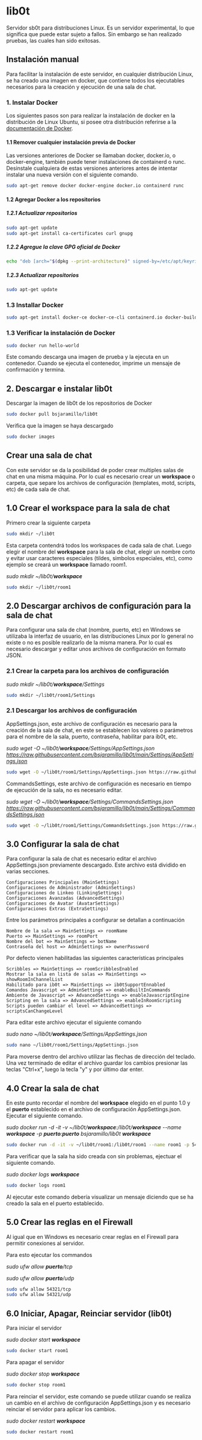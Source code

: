 
# lib0t

Servidor sb0t para distribuciones Linux. Es un servidor experimental, lo que significa que puede estar sujeto a fallos. Sin embargo se han realizado pruebas, las cuales han sido exitosas.




## Instalación manual
Para facilitar la instalación de este servidor, en cualquier distribución Linux, se ha creado una imagen en docker, que contiene todos los ejecutables necesarios para la creación y ejecución de una sala de chat.

### 1. Instalar Docker
Los siguientes pasos son para realizar la instalación de docker en la distribución de Linux Ubuntu, si posee otra distribución referirse a la [documentación de Docker](https://docs.docker.com/engine/install/#server).

#### 1.1 Remover cualquier instalación previa de Docker
Las versiones anteriores de Docker se llamaban docker, docker.io, o docker-engine, también puede tener instalaciones de containerd o runc. Desinstale cualquiera de estas versiones anteriores antes de intentar instalar una nueva versión con el siguiente comando.
```bash
sudo apt-get remove docker docker-engine docker.io containerd runc
```

#### 1.2 Agregar Docker a los repositorios
##### 1.2.1 Actualizar repositorios

```bash
sudo apt-get update
sudo apt-get install ca-certificates curl gnupg
```
##### 1.2.2 Agregue la clave GPG oficial de Docker
```bash
echo "deb [arch="$(dpkg --print-architecture)" signed-by=/etc/apt/keyrings/docker.gpg] https://download.docker.com/linux/ubuntu "$(. /etc/os-release && echo "$VERSION_CODENAME")" stable" | sudo tee /etc/apt/sources.list.d/docker.list > /dev/null
```
##### 1.2.3 Actualizar repositorios

```bash
sudo apt-get update
```
### 1.3 Installar Docker
```bash
sudo apt-get install docker-ce docker-ce-cli containerd.io docker-buildx-plugin docker-compose-plugin
```
### 1.3 Verificar la instalación de Docker
```bash
sudo docker run hello-world
```
Este comando descarga una imagen de prueba y la ejecuta en un contenedor. Cuando se ejecuta el contenedor, imprime un mensaje de confirmación y termina.

## 2. Descargar e instalar lib0t
Descargar la imagen de lib0t de los repositorios de Docker
```bash
sudo docker pull bsjaramillo/lib0t
```
Verifica que la imagen se haya descargado
```bash
sudo docker images
```
## Crear una sala de chat
Con este servidor se da la posibilidad de poder crear multiples salas de chat en una misma máquina. Por lo cual es necesario crear un **workspace** o carpeta, que separe los archivos de configuración (templates, motd, scripts, etc) de cada sala de chat.
## 1.0 Crear el workspace para la sala de chat
Primero crear la siguiente carpeta
```bash
sudo mkdir ~/lib0t
```
Esta carpeta contendrá todos los workspaces de cada sala de chat.
Luego elegir el nombre del **workspace** para la sala de chat, elegir un nombre corto y evitar usar caracteres especiales (tildes, simbolos especiales, etc), como ejemplo se creará un **workspace** llamado room1.

*sudo mkdir ~/lib0t/**workspace***
```bash
sudo mkdir ~/lib0t/room1
```
## 2.0 Descargar archivos de configuración para la sala de chat
Para configurar una sala de chat (nombre, puerto, etc) en Windows se utilizaba la interfaz de usuario, en las distribuciones Linux por lo general no existe o no es posible realizarlo de la misma manera. Por lo cual es necesario descargar y editar unos archivos de configuración en formato JSON.
### 2.1 Crear la carpeta para los archivos de configuración

*sudo mkdir ~/lib0t/**workspace**/Settings*
```bash
sudo mkdir ~/lib0t/room1/Settings
```
### 2.1 Descargar los archivos de configuración
AppSettings.json, este archivo de configuración es necesario para la creación de la sala de chat, en este se establecen los valores o parámetros para el nombre de la sala, puerto, contraseña, habilitar para ib0t, etc.

*sudo wget -O ~/lib0t/**workspace**/Settings/AppSettings.json https://raw.githubusercontent.com/bsjaramillo/lib0t/main/Settings/AppSettings.json*
```bash
sudo wget -O ~/lib0t/room1/Settings/AppSettings.json https://raw.githubusercontent.com/bsjaramillo/lib0t/main/Settings/AppSettings.json
```
CommandsSettings, este archivo de configuración es necesario en tiempo de ejecución de la sala, no es necesario editar.

*sudo wget -O ~/lib0t/**workspace**/Settings/CommandsSettings.json https://raw.githubusercontent.com/bsjaramillo/lib0t/main/Settings/CommandsSettings.json*
```bash
sudo wget -O ~/lib0t/room1/Settings/CommandsSettings.json https://raw.githubusercontent.com/bsjaramillo/lib0t/main/Settings/CommandsSettings.json

```
## 3.0 Configurar la sala de chat
Para configurar la sala de chat es necesario editar el archivo AppSettings.json previamente descargado. Este archivo está dividido en varias secciones.
```
Configuraciones Principales (MainSettings)
Configuraciones de Administrador (AdminSettings)
Configuraciones de Linkeo (LinkingSettings)
Configuraciones Avanzadas (AdvancedSettings)
Configuraciones de Avatar (AvatarSettings)
Configuraciones Extras (ExtraSettings)
```
Entre los parámetros principales a configurar se detallan a continuación
```
Nombre de la sala => MainSettings => roomName
Puerto => MainSettings => roomPort
Nombre del bot => MainSettings => botName
Contraseña del host => AdminSettings => ownerPassword
```
Por defecto vienen habilitadas las siguientes características principales
```
Scribbles => MainSettings => roomScribblesEnabled
Mostrar la sala en lista de salas => MainSettings => showRoomInChannelList
Habilitado para ib0t => MainSettings => ib0tSupportEnnabled
Comandos Javascript => AdminSettings => enableBuiltInCommands
Ambiente de Javascript => AdvancedSettings => enableJavascriptEngine
Scripting en la sala => AdvancedSettings => enableInRoomScripting 
Scripts pueden cambiar el level => AdvancedSettings => scriptsCanChangeLevel
```
Para editar este archivo ejecutar el siguiente comando

*sudo nano ~/lib0t/**workspace**/Settings/AppSettings.json*
```bash
sudo nano ~/lib0t/room1/Settings/AppSettings.json
```

Para moverse dentro del archivo utilizar las flechas de dirección del teclado. Una vez terminado de editar el archivo guardar los cambios presionar las teclas "Ctrl+x", luego la tecla "y" y por último dar enter.
## 4.0 Crear la sala de chat
En este punto recordar el nombre del **workspace** elegido en el punto 1.0 y el **puerto** establecido en el archivo de configuración AppSettings.json. Ejecutar el siguiente comando.

*sudo docker run -d -it -v ~/lib0t/**workspace**:/lib0t/**workspace** --name **workspace** -p **puerto**:**puerto** bsjaramillo/lib0t **workspace***
```bash
sudo docker run -d -it -v ~/lib0t/room1:/lib0t/room1 --name room1 -p 54321:54321 bsjaramillo/lib0t room1
```
Para verificar que la sala ha sido creada con sin problemas, ejectuar el siguiente comando.

*sudo docker logs **workspace***
```bash
sudo docker logs room1
```
Al ejecutar este comando debería visualizar un mensaje diciendo que se ha creado la sala en el puerto establecido.

## 5.0 Crear las reglas en el Firewall
Al igual que en Windows es necesario crear reglas en el Firewall para permitir conexiones al servidor.

Para esto ejecutar los commandos

*sudo ufw allow **puerto**/tcp*

*sudo ufw allow **puerto**/udp*

```bash
sudo ufw allow 54321/tcp
sudo ufw allow 54321/udp
```

## 6.0 Iniciar, Apagar, Reinciar servidor (lib0t)

Para iniciar el servidor

*sudo docker start **workspace***
```bash
sudo docker start room1
```
Para apagar el servidor

*sudo docker stop **workspace***
```bash
sudo docker stop room1
```
Para reinciar el servidor, este comando se puede utilizar cuando se realiza un cambio en el archivo de configuración AppSettings.json y es necesario reinciar el servidor para aplicar los cambios.

*sudo docker restart **workspace***
```bash
sudo docker restart room1
```
